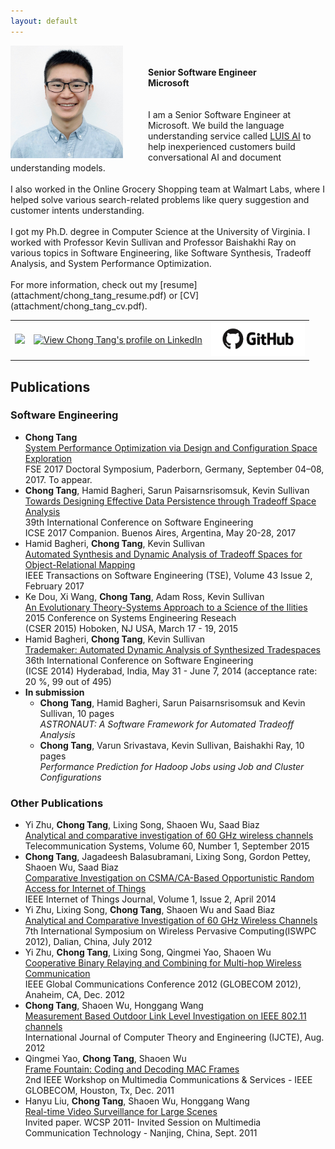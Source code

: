 ```yaml
---
layout: default
---
```

<img style="float: left; margin-right: 40px; height: 180px" src="img/profile.jpg">
<br/>
<br/>
<strong>Senior Software Engineer</strong><br/>
<strong>Microsoft</strong><br/>
<br/><br/>
I am a Senior Software Engineer at Microsoft. We build the language understanding service called <a href="https://www.luis.ai" target="_blank">LUIS AI</a> to help inexperienced customers build conversational AI and document understanding models.
<br/><br/>
I also worked in the Online Grocery Shopping team at Walmart Labs, where I helped solve various search-related problems like query suggestion and customer intents understanding.
<br/><br/>
I got my Ph.D. degree in Computer Science at the University of Virginia. I worked with Professor Kevin Sullivan and Professor Baishakhi Ray on various topics in Software Engineering, like Software Synthesis, Tradeoff Analysis, and System Performance Optimization.
<br/><br/>
For more information, check out my [resume](attachment/chong_tang_resume.pdf) or [CV](attachment/chong_tang_cv.pdf).

<table>
  <tr>
    <td><a href="http://stackoverflow.com/users/1895314/chong-tang" target="_blank"><img src="http://stackoverflow.com/users/flair/1895314.png" width="150"/></a></td>
    <td><a href="https://www.linkedin.com/in/chongtang/" target="_blank"><img src="https://static.licdn.com/scds/common/u/img/webpromo/btn_viewmy_120x33.png" width="150" alt="View Chong Tang's profile on LinkedIn"/></a></td>
    <td><a href="https://github.com/ChongTang" target="_blank"><img src="img/github.png" width="150"/></a></td>
  </tr>
</table>

## Publications
### Software Engineering
* <strong>Chong Tang</strong><br/>
  [System Performance Optimization via Design and Configuration Space Exploration](attachment/papers/fse2017_ds.pdf)<br/>
  FSE 2017 Doctoral Symposium, Paderborn, Germany, September 04–08, 2017. To appear.
* <strong>Chong Tang</strong>, Hamid Bagheri, Sarun Paisarnsrisomsuk, Kevin Sullivan<br/>
  [Towards Designing Effective Data Persistence through Tradeoff Space Analysis](http://dl.acm.org/citation.cfm?id=3098465)<br/>
  39th International Conference on Software Engineering<br/>
  ICSE 2017 Companion. Buenos Aires, Argentina, May 20-28, 2017
* Hamid Bagheri, <strong>Chong Tang</strong>, Kevin Sullivan<br/>
  [Automated Synthesis and Dynamic Analysis of Tradeoff Spaces for Object-Relational Mapping](http://ieeexplore.ieee.org/abstract/document/7506009/)<br/>
  IEEE Transactions on Software Engineering (TSE), Volume 43 Issue 2, February 2017
* Ke Dou, Xi Wang, <strong>Chong Tang</strong>, Adam Ross, Kevin Sullivan<br/>
  [An Evolutionary Theory-Systems Approach to a Science of the Ilities](attachment/papers/illities-2015.pdf)<br/>
  2015 Conference on Systems Engineering Reseach<br/>
  (CSER 2015) Hoboken, NJ USA, March 17 - 19, 2015
* Hamid Bagheri, <strong>Chong Tang</strong>, Kevin Sullivan<br/>
  [Trademaker: Automated Dynamic Analysis of Synthesized Tradespaces](attachment/papers/trademaker_icse_2014.pdf)<br/>
  36th International Conference on Software Engineering<br/>
  (ICSE 2014) Hyderabad, India, May 31 - June 7, 2014 (acceptance rate: 20 %, 99 out of 495)
* <strong>In submission</strong>
  * <strong>Chong Tang</strong>, Hamid Bagheri, Sarun Paisarnsrisomsuk and Kevin Sullivan, 10 pages<br/>
    *ASTRONAUT: A Software Framework for Automated Tradeoff Analysis*
  * <strong>Chong Tang</strong>, Varun Srivastava, Kevin Sullivan, Baishakhi Ray, 10 pages<br/>
    *Performance Prediction for Hadoop Jobs using Job and Cluster Configurations*

### Other Publications

* Yi Zhu, <strong>Chong Tang</strong>, Lixing Song, Shaoen Wu, Saad Biaz<br/>
  [Analytical and comparative investigation of 60 GHz wireless channels](attachment/papers/60-GHz-2015.pdf)<br/>
  Telecommunication Systems, Volume 60, Number 1, September 2015
* <strong>Chong Tang</strong>, Jagadeesh Balasubramani, Lixing Song, Gordon Pettey, Shaoen Wu, Saad Biaz<br/>
  [Comparative Investigation on CSMA/CA-Based Opportunistic Random Access for Internet of Things](attachment/papers/iot.pdf)<br/>
  IEEE Internet of Things Journal, Volume 1, Issue 2, April 2014
* Yi Zhu, Lixing Song, <strong>Chong Tang</strong>, Shaoen Wu and Saad Biaz<br/>
  [Analytical and Comparative Investigation of 60 GHz Wireless Channels](attachment/papers/iswpc-2012.pdf)<br/>
  7th International Symposium on Wireless Pervasive Computing(ISWPC 2012), Dalian, China, July 2012
* Yi Zhu, <strong>Chong Tang</strong>, Lixing Song, Qingmei Yao, Shaoen Wu<br/>
  [Cooperative Binary Relaying and Combining for Multi-hop Wireless Communication](attachment/papers/cooperative60.pdf)<br/>
  IEEE Global Communications Conference 2012 (GLOBECOM 2012), Anaheim, CA, Dec. 2012
* <strong>Chong Tang</strong>, Shaoen Wu, Honggang Wang<br/>
  [Measurement Based Outdoor Link Level Investigation on IEEE 802.11 channels](attachment/papers/outdoor.pdf)<br/>
  International Journal of Computer Theory and Engineering (IJCTE), Aug. 2012
* Qingmei Yao, <strong>Chong Tang</strong>, Shaoen Wu<br/>
  [Frame Fountain: Coding and Decoding MAC Frames](attachment/papers/framecoding.pdf)<br/>
  2nd IEEE Workshop on Multimedia Communications & Services - IEEE GLOBECOM, Houston, Tx, Dec. 2011
* Hanyu Liu, <strong>Chong Tang</strong>, Shaoen Wu, Honggang Wang<br/>
  [Real-time Video Surveillance for Large Scenes](attachment/papers/stitch.pdf)<br/>
  Invited paper. WCSP 2011- Invited Session on Multimedia Communication Technology - Nanjing, China, Sept. 2011
